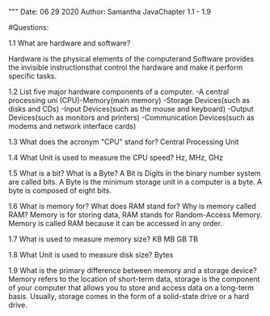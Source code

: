 """
Date: 06 29 2020
Author: Samantha
JavaChapter 1.1 - 1.9

#Questions:

1.1 What are hardware and software?

Hardware is the physical elements of the computerand Software provides the invisible
instructionsthat control the hardware and make it perform specific tasks.

1.2 List five major hardware components of a computer.
-A central processing uni (CPU)-Memory(main memory)
-Storage Devices(such as disks and CDs)
-Input Devices(such as the mouse and keyboard)
-Output Devices(such as monitors and printers)
-Communication Devices(such as modems and network interface cards)

1.3 What does the acronym "CPU" stand for?
Central Processing Unit

1.4 What Unit is used to measure the CPU speed?
Hz, MHz, GHz

1.5 What is a bit? What is a Byte?
A Bit is Digits in the binary number system are called bits.
A Byte is the minimum storage unit in a computer is a byte.
A byte is composed of eight bits. 

1.6 What is memory for? What does RAM stand for? Why is memory called RAM?
Memory is for storing data, RAM stands for Random-Access Memory.
Memory is called RAM because it can be accessed in any order.

1.7 What is used to measure memory size?
KB
MB
GB
TB

1.8 What Unit is used to measure disk size?
Bytes

1.9 What is the primary difference between memory and a storage device? 
Memory refers to the location of short-term data, storage is the component 
of your computer that allows you to store and access data on a long-term basis.
Usually, storage comes in the form of a solid-state drive or a hard drive.


